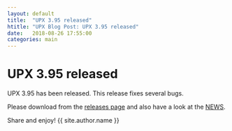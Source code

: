 ```yaml
---
layout: default
title:  "UPX 3.95 released"
htitle: "UPX Blog Post: UPX 3.95 released"
date:   2018-08-26 17:55:00
categories: main
---
```


UPX 3.95 released
=================

UPX 3.95 has been released.
This release fixes several bugs.

Please download from the
[releases page](https://github.com/upx/upx/releases)
and also have a look at the
[NEWS](https://upx.github.io/upx-news.txt).

Share and enjoy!
{{ site.author.name }}
